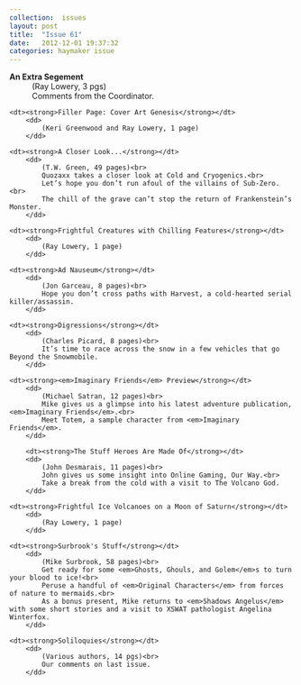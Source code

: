```yaml
---
collection:  issues
layout: post
title:  "Issue 61"
date:   2012-12-01 19:37:32
categories: haymaker issue
---
```


<dl>
	<dt><strong>An Extra Segement</strong></dt>
		<dd>
		 	(Ray Lowery, 3 pgs)<br>
			Comments from the Coordinator.
		</dd>

	<dt><strong>Filler Page: Cover Art Genesis</strong></dt>
		<dd>
		 	(Keri Greenwood and Ray Lowery, 1 page)
		</dd>

	<dt><strong>A Closer Look...</strong></dt>
		<dd>
		 	(T.W. Green, 49 pages)<br>
			Quozaxx takes a closer look at Cold and Cryogenics.<br>
			Let’s hope you don’t run afoul of the villains of Sub-Zero.<br>
			The chill of the grave can’t stop the return of Frankenstein’s Monster.
		</dd>

	<dt><strong>Frightful Creatures with Chilling Features</strong></dt>
		<dd>
		 	(Ray Lowery, 1 page)
		</dd>

	<dt><strong>Ad Nauseum</strong></dt>
		<dd>
		 	(Jon Garceau, 8 pages)<br>
			Hope you don’t cross paths with Harvest, a cold-hearted serial killer/assassin.
		</dd>
		
	<dt><strong>Digressions</strong></dt>
		<dd>
		 	(Charles Picard, 8 pages)<br>
			It’s time to race across the snow in a few vehicles that go Beyond the Snowmobile.
		</dd>

	<dt><strong><em>Imaginary Friends</em> Preview</strong></dt>
		<dd>
		 	(Michael Satran, 12 pages)<br>
			Mike gives us a glimpse into his latest adventure publication, <em>Imaginary Friends</em>.<br>
			Meet Totem, a sample character from <em>Imaginary Friends</em>.
		</dd>	

		<dt><strong>The Stuff Heroes Are Made Of</strong></dt>
		<dd>
		 	(John Desmarais, 11 pages)<br>
			John gives us some insight into Online Gaming, Our Way.<br>
			Take a break from the cold with a visit to The Volcano God.
		</dd>

	<dt><strong>Frightful Ice Volcanoes on a Moon of Saturn</strong></dt>
		<dd>
		 	(Ray Lowery, 1 page)
		</dd>

	<dt><strong>Surbrook's Stuff</strong></dt>
		<dd>
		 	(Mike Surbrook, 58 pages)<br>
			Get ready for some <em>Ghosts, Ghouls, and Golem</em>s to turn your blood to ice!<br>
			Peruse a handful of <em>Original Characters</em> from forces of nature to mermaids.<br>
			As a bonus present, Mike returns to <em>Shadows Angelus</em> with some short stories and a visit to XSWAT pathologist Angelina Winterfox.
		</dd>

	<dt><strong>Soliloquies</strong></dt>
		<dd>
		 	(Various authors, 14 pgs)<br>
			Our comments on last issue.
		</dd>
</dl>